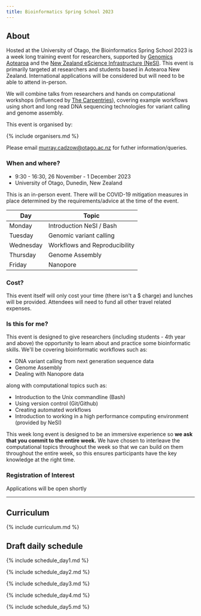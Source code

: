 ```yaml
---
title: Bioinformatics Spring School 2023
---
```


## About

Hosted at the University of Otago, the Bioinformatics Spring School 2023 is a week long training event for researchers, supported by [Genomics Aotearoa](https://www.genomics-aotearoa.org.nz) and the [New Zealand eScience Infrastructure (NeSI)](https://www.nesi.org.nz). This event is primarily targeted at researchers and students based in Aotearoa New Zealand. International applications will be considered but will need to be able to attend in-person.

We will combine talks from researchers and hands on computational workshops (influenced by [The Carpentries](https://www.carpentries.org)), covering example workflows using short and long read DNA sequencing technologies for variant calling and genome assembly.

This event is organised by:

{% include organisers.md %}

Please email murray.cadzow@otago.ac.nz for futher information/queries.

### When and where?

- 9:30 - 16:30, 26 November - 1 December 2023
- University of Otago, Dunedin, New Zealand

This is an in-person event. There will be COVID-19 mitigation measures in place determined by the requirements/advice at the time of the event.

| Day       | Topic                         |
| --------- | ----------------------------- |
| Monday    | Introduction NeSI / Bash      |
| Tuesday   | Genomic variant calling       |
| Wednesday | Workflows and Reproducibility |
| Thursday  | Genome Assembly               |
| Friday    | Nanopore                      |

### Cost?

This event itself will only cost your time (there isn't a $ charge) and lunches will be provided. Attendees will need to fund all other travel related expenses.

### Is this for me?

This event is designed to give researchers (including students - 4th year and above) the opportunity to learn about and practice some bioinformatic skills. We'll be covering bioinformatic workflows such as:

- DNA variant calling from next generation sequence data
- Genome Assembly
- Dealing with Nanopore data

along with computational topics such as:

- Introduction to the Unix commandline (Bash)
- Using version control (Git/Github)
- Creating automated workflows
- Introduction to working in a high performance computing environment (provided by NeSI)

This week long event is designed to be an immersive experience so **we ask that you commit to the entire week.** We have chosen to interleave the computational topics throughout the week so that we can build on them throughout the entire week, so this ensures participants have the key knowledge at the right time.

### Registration of Interest

<!--
**Please register your interest in attending by filling out [this form](https://docs.google.com/forms/d/e/1FAIpQLSdoslCWhRq2qEj1CMLANPP1KQxOGaPZQLKSi8THoQQyNNMErA/viewform?usp=sf_link)**
-->
<!-- Applications closed midnight 31st August (NZ). Applicants will be notified of their outcome the week following the close of applications. -->

Applications will be open shortly

---

## Curriculum

{% include curriculum.md %}

## Draft daily schedule

{% include schedule_day1.md %}

{% include schedule_day2.md %}

{% include schedule_day3.md %}

{% include schedule_day4.md %}

{% include schedule_day5.md %}
